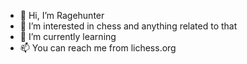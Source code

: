 - 👋 Hi, I’m Ragehunter
- 👀 I’m interested in chess and anything related to that
- 🌱 I’m currently learning
- 📫 You can reach me from lichess.org

<!---
Ragedusk/Ragedusk is a ✨ special ✨ repository because its `README.md` (this file) appears on your GitHub profile.
You can click the Preview link to take a look at your changes.
--->
